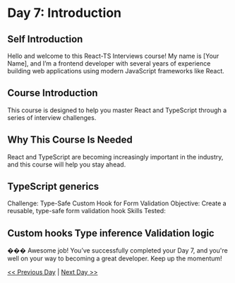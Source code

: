 # Day 7: Introduction

## Self Introduction

Hello and welcome to this React-TS Interviews course! My name is [Your Name], and I’m a frontend developer with several years of experience building web applications using modern JavaScript frameworks like React.

## Course Introduction

This course is designed to help you master React and TypeScript through a series of interview challenges.

## Why This Course Is Needed

React and TypeScript are becoming increasingly important in the industry, and this course will help you stay ahead.

## TypeScript generics
Challenge: Type-Safe Custom Hook for Form Validation
Objective: Create a reusable, type-safe form validation hook
Skills Tested:


Custom hooks
Type inference
Validation logic
---

��� Awesome job! You’ve successfully completed your Day 7, and you're well on your way to becoming a great developer. Keep up the momentum!

[<< Previous Day](./../Day6_Introduction/Day6.md) | [Next Day >>](./../Day8_Introduction/Day8.md)

